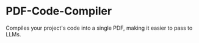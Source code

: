 # PDF-Code-Compiler
Compiles your project's code into a single PDF, making it easier to pass to LLMs.
